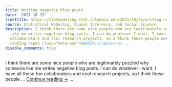 ```yaml
---
title: Writing negative blog posts
date: '2021-10-25'
linkTitle: https://statmodeling.stat.columbia.edu/2021/10/25/writing-negative-blog-posts/
source: Statistical Modeling, Causal Inference, and Social Science
description: I think there are some nice people who are legitimately puzzled why someone
  like me writes negative blog posts. I can do whatever I want, I have all these fun
  collaborators and cool research projects, so I think these people &#8230; <a href="https://statmodeling.stat.columbia.edu/2021/10/25/writing-negative-blog-posts/">Continue
  reading <span class="meta-nav">&#8594;</span></a> ...
disable_comments: true
---
```

I think there are some nice people who are legitimately puzzled why someone like me writes negative blog posts. I can do whatever I want, I have all these fun collaborators and cool research projects, so I think these people &#8230; <a href="https://statmodeling.stat.columbia.edu/2021/10/25/writing-negative-blog-posts/">Continue reading <span class="meta-nav">&#8594;</span></a> ...